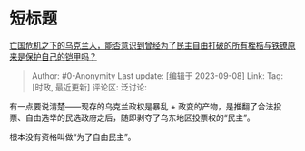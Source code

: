 # 短标题
[亡国危机之下的乌克兰人，能否意识到曾经为了民主自由打破的所有桎梏与铁镣原来是保护自己的铠甲吗？](https://www.zhihu.com/question/619249068/answer/3202698847)

> Author: #0-Anonymity
> Last update: [编辑于 2023-09-08]
> Link:
> Tag: [时政, 最近更新]
> 评论区:
> 泛讨论:

有一点要说清楚——现存的乌克兰政权是暴乱 + 政变的产物，是推翻了合法投票、自由选举的民选政府之后，随即剥夺了乌东地区投票权的“民主”。

根本没有资格叫做“为了自由民主”。